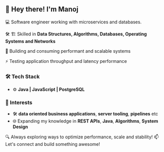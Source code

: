 ## 👋 Hey there! I'm Manoj

💻 Software engineer working with microservices and databases.  

🛠️ 🏗 Skilled in **Data Structures, Algorithms, Databases, Operating Systems and Networks**

🔗 Building and consuming performant and scalable systems

⚡ Testing application throughput and latency performance  

### 🛠 Tech Stack
- ⚙️ **Java | JavaScript | PostgreSQL**  

### 🚀 Interests  
- 🛠 **data oriented business applications**, **server tooling**, **pipelines** etc
- 🌐 Expanding my knowledge in **REST APIs**, **Java**, **Algorithms**, **System Design**

🔍 Always exploring ways to optimize performance, scale and stability!
📫 Let's connect and build something awesome!
